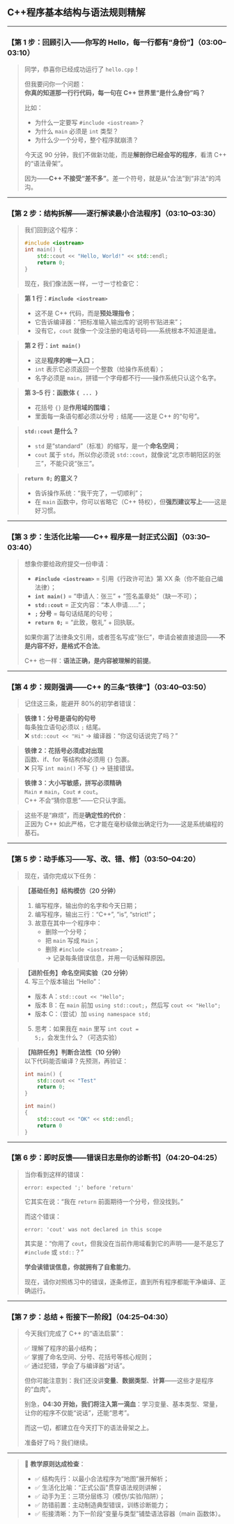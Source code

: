 ## **C++程序基本结构与语法规则精解**  

---

### 【第 1 步：回顾引入——你写的 Hello，每一行都有“身份”】（03:00–03:10）

> 同学，恭喜你已经成功运行了 `hello.cpp`！  
>  
> 但我要问你一个问题：  
> **你真的知道那一行行代码，每一句在 C++ 世界里“是什么身份”吗？**  
>  
> 比如：  
> - 为什么一定要写 `#include <iostream>`？  
> - 为什么 `main` 必须是 `int` 类型？  
> - 为什么少一个分号，整个程序就崩溃？  
>  
> 今天这 90 分钟，我们不做新功能，而是**解剖你已经会写的程序**，看清 C++ 的“语法骨架”。  
>  
> 因为——**C++ 不接受“差不多”**。差一个符号，就是从“合法”到“非法”的鸿沟。

---

### 【第 2 步：结构拆解——逐行解读最小合法程序】（03:10–03:30）

> 我们回到这个程序：
> ```cpp
> #include <iostream>
> int main() {
>     std::cout << "Hello, World!" << std::endl;
>     return 0;
> }
> ```
>  
> 现在，我们像法医一样，一寸一寸检查它：

> **第 1 行：`#include <iostream>`**  
> - 这不是 C++ 代码，而是**预处理指令**；  
> - 它告诉编译器：“把标准输入输出库的‘说明书’贴进来”；  
> - 没有它，`cout` 就像一个没注册的电话号码——系统根本不知道是谁。

> **第 2 行：`int main()`**  
> - 这是**程序的唯一入口**；  
> - `int` 表示它必须返回一个整数（给操作系统看）；  
> - 名字必须是 `main`，拼错一个字母都不行——操作系统只认这个名字。

> **第 3–5 行：函数体 `{ ... }`**  
> - 花括号 `{}` 是**作用域的围墙**；  
> - 里面每一条语句都必须以分号 `;` 结尾——这是 C++ 的“句号”。

> **`std::cout` 是什么？**  
> - `std` 是“standard”（标准）的缩写，是一个**命名空间**；  
> - `cout` 属于 `std`，所以你必须说 `std::cout`，就像说“北京市朝阳区的张三”，不能只说“张三”。

> **`return 0;` 的意义？**  
> - 告诉操作系统：“我干完了，一切顺利”；  
> - 在 `main` 函数中，你可以省略它（C++ 特权），但**强烈建议写上**——这是好习惯。

---

### 【第 3 步：生活化比喻——C++ 程序是一封正式公函】（03:30–03:40）

> 想象你要给政府提交一份申请：
>  
> - **`#include <iostream>`** = 引用《行政许可法》第 XX 条（你不能自己编法律）；  
> - **`int main()`** = “申请人：张三” + “签名盖章处”（缺一不可）；  
> - **`std::cout`** = 正文内容：“本人申请……”；  
> - **`;` 分号** = 每句话结尾的句号；  
> - **`return 0;`** = “此致，敬礼” + 回执联。
>  
> 如果你漏了法律条文引用，或者签名写成“张仨”，申请会被直接退回——**不是内容不好，是格式不合法**。  
>  
> C++ 也一样：**语法正确，是内容被理解的前提**。

---

### 【第 4 步：规则强调——C++ 的三条“铁律”】（03:40–03:50）

> 记住这三条，能避开 80%的初学者错误：

> **铁律 1：分号是语句的句号**  
> 每条独立语句必须以 `;` 结尾。  
> ❌ `std::cout << "Hi"` → 编译器：“你这句话说完了吗？”

> **铁律 2：花括号必须成对出现**  
> 函数、if、for 等结构体必须用 `{}` 包裹。  
> ❌ 只写 `int main()` 不写 `{}` → 链接错误。

> **铁律 3：大小写敏感，拼写必须精确**  
> `Main` ≠ `main`，`Cout` ≠ `cout`。  
> C++ 不会“猜你意思”——它只认字面。

> 这些不是“麻烦”，而是**确定性的代价**：  
> 正因为 C++ 如此严格，它才能在毫秒级做出确定行为——这是系统编程的基石。

---

### 【第 5 步：动手练习——写、改、错、修】（03:50–04:20）

> 现在，请你完成以下任务：

> **【基础任务】结构模仿（20 分钟）**  
> 1. 编写程序，输出你的名字和今天日期；  
> 2. 编写程序，输出三行：“C++”, “is”, “strict!”；  
> 3. 故意在其中一个程序中：  
>    - 删除一个分号；  
>    - 把 `main` 写成 `Main`；  
>    - 删除 `#include <iostream>`；  
>    → 记录每条错误信息，并用一句话解释原因。

> **【进阶任务】命名空间实验（20 分钟）**  
> 4. 写三个版本输出 “Hello”：  
>    - 版本 A：`std::cout << "Hello";`  
>    - 版本 B：在 `main` 前加 `using std::cout;`，然后写 `cout << "Hello";`  
>    - 版本 C：（尝试）加 `using namespace std;`  
> 5. 思考：如果我在 `main` 里写 `int cout = 5;`，会发生什么？（可选实验）

> **【陷阱任务】判断合法性（10 分钟）**  
> 以下代码能否编译？先预测，再验证：
> ```cpp
> int main() {
>     std::cout << "Test"
>     return 0;
> }
> ```
> ```cpp
> int main()
> {
>     std::cout << "OK" << std::endl;
>     return 0
> }
> ```

---

### 【第 6 步：即时反馈——错误日志是你的诊断书】（04:20–04:25）

> 当你看到这样的错误：
> ```
> error: expected ';' before 'return'
> ```
> 它其实在说：“我在 `return` 前面期待一个分号，但没找到。”  
>  
> 而这个错误：
> ```
> error: 'cout' was not declared in this scope
> ```
> 其实是：“你用了 `cout`，但我没在当前作用域看到它的声明——是不是忘了 `#include` 或 `std::`？”  
>  
> **学会读错误信息，你就拥有了自愈能力**。  
>  
> 现在，请你对照练习中的错误，逐条修正，直到所有程序都能干净编译、正确运行。

---

### 【第 7 步：总结 + 衔接下一阶段】（04:25–04:30）

> 今天我们完成了 C++ 的“语法启蒙”：  
>  
> ✅ 理解了程序的最小结构；  
> ✅ 掌握了命名空间、分号、花括号等核心规则；  
> ✅ 通过犯错，学会了与编译器“对话”。  
>  
> 但你可能注意到：我们还没讲**变量**、**数据类型**、**计算**——这些才是程序的“血肉”。  
>  
> 别急，**04:30 开始，我们将注入第一滴血**：学习变量、基本类型、常量，让你的程序不仅能“说话”，还能“思考”。  
>  
> 而这一切，都建立在今天打下的语法骨架之上。  
>  
> 准备好了吗？我们继续。

---

> 📌 **教学原则达成检查**：  
> - ✅ 结构先行：以最小合法程序为“地图”展开解析；  
> - ✅ 生活化比喻：“正式公函”贯穿语法规则讲解；  
> - ✅ 动手为王：三项分层练习（模仿/实验/陷阱）；  
> - ✅ 防错前置：主动制造典型错误，训练诊断能力；  
> - ✅ 衔接清晰：为下一阶段“变量与类型”铺垫语法容器（main 函数体）。
